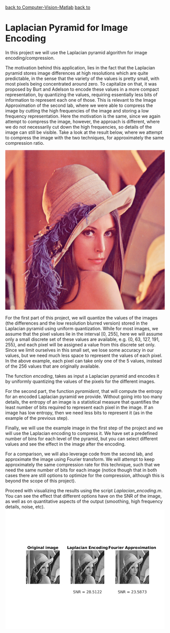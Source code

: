 [back to Computer-Vision-Matlab](https://github.com/sandeepgogadi/Computer-Vision-Matlab)
[back to]()

# Laplacian Pyramid for Image Encoding

In this project we will use the Laplacian pyramid algorithm for image encoding/compression.

The motivation behind this application, lies in the fact that the Laplacian pyramid stores image differences at high resolutions which are quite predictable, in the sense that the variety of the values is pretty small, with most pixels being concentrated around zero. To capitalize on that, it was proposed by Burt and Adelson to encode these values in a more compact representation, by quantizing the values, requiring essentially less bits of information to represent each one of those. This is relevant to the Image Approximation of the second lab, where we were able to compress the image by cutting the high frequencies of the image and storing a low frequency representation. Here the motivation is the same, since we again attempt to compress the image, however, the approach is different, where we do not necessarily cut down the high frequencies, so details of the image can still be visible. Take a look at the result below, where we attempt to compress the image with the two techniques, for approximately the same compression ratio.

![alt text](https://github.com/sandeepgogadi/Computer-Vision-Matlab/blob/master/Laplacian%20Pyramid%20for%20Image%20Encoding/lena.png "Original Image")

For the first part of this project, we will quantize the values of the images (the differences and the low resolution blurred version) stored in the Laplacian pyramid using uniform quantization. While for most images, we assume that the pixel values lie in the interval [0, 255], here we will assume only a small discrete set of these values are available, e.g. {0, 63, 127, 191, 255}, and each pixel will be assigned a value from this discrete set only. Since we limit ourselves in this small set, we lose some accuracy in our values, but we need much less space to represent the values of each pixel. In the above example, each pixel can take only one of the 5 values, instead of the 256 values that are originally available.

The function *encoding*, takes as input a Laplacian pyramid and encodes it by uniformly quantizing the values of the pixels for the different images.

For the second part, the function *pyramident*, that will compute the entropy for an encoded Laplacian pyramid we provide. Without going into too many details, the entropy of an image is a statistical measure that quantifies the least number of bits required to represent each pixel in the image. If an image has low entropy, then we need less bits to represent it (as in the example of the previous step).

Finally, we will use the example image in the first step of the project and we will use the Laplacian encoding to compress it. We have set a predefined number of bins for each level of the pyramid, but you can select different values and see the effect in the image after the encoding.

For a comparison, we will also leverage code from the second lab, and approximate the image using Fourier transform. We will attempt to keep approximately the same compression rate for this technique, such that we need the same number of bits for each image (notice though that in both cases there are still options to optimize for the compression, although this is beyond the scope of this project).

Proceed with visualizing the results using the script *Laplacian_encoding.m*. You can see the effect that different options have on the SNR of the image, as well as on quantitative aspects of the output (smoothing, high frequency details, noise, etc).
![alt text](https://github.com/sandeepgogadi/Computer-Vision-Matlab/blob/master/Laplacian%20Pyramid%20for%20Image%20Encoding/output.png "Output Image")
